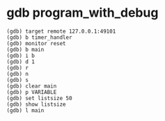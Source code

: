 # gdb program_with_debug

    (gdb) target remote 127.0.0.1:49101
    (gdb) b timer_handler
    (gdb) monitor reset
    (gdb) b main
    (gdb) i b
    (gdb) d 1
    (gdb) r
    (gdb) n
    (gdb) s
    (gdb) clear main
    (gdb) p VARIABLE
    (gdb) set listsize 50
    (gdb) show listsize
    (gdb) l main

